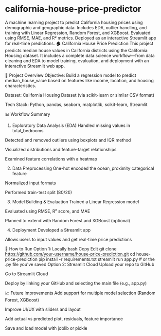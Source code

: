 # california-house-price-predictor
A machine learning project to predict California housing prices using demographic and geographic data. Includes EDA, outlier handling, and training with Linear Regression, Random Forest, and XGBoost. Evaluated using RMSE, MAE, and R² metrics. Deployed as an interactive Streamlit app for real-time predictions.
🏠 California House Price Prediction
This project predicts median house values in California districts using the California Housing dataset. It includes a complete data science workflow—from data cleaning and EDA to model training, evaluation, and deployment with an interactive Streamlit web app.

📌 Project Overview
Objective: Build a regression model to predict median_house_value based on features like income, location, and housing characteristics.

Dataset: California Housing Dataset (via scikit-learn or similar CSV format)

Tech Stack: Python, pandas, seaborn, matplotlib, scikit-learn, Streamlit

📊 Workflow Summary
1. Exploratory Data Analysis (EDA)
Handled missing values in total_bedrooms

Detected and removed outliers using boxplots and IQR method

Visualized distributions and feature-target relationships

Examined feature correlations with a heatmap

2. Data Preprocessing
One-hot encoded the ocean_proximity categorical feature

Normalized input formats

Performed train-test split (80/20)

3. Model Building & Evaluation
Trained a Linear Regression model

Evaluated using RMSE, R² score, and MAE

Planned to extend with Random Forest and XGBoost (optional)

4. Deployment
Developed a Streamlit app

Allows users to input values and get real-time price predictions

🚀 How to Run
Option 1: Locally
bash
Copy
Edit
git clone https://github.com/your-username/house-price-prediction.git
cd house-price-prediction
pip install -r requirements.txt
streamlit run app.py  # or the .py file you've saved
Option 2: Streamlit Cloud
Upload your repo to GitHub

Go to Streamlit Cloud

Deploy by linking your GitHub and selecting the main file (e.g., app.py)

📈 Future Improvements
Add support for multiple model selection (Random Forest, XGBoost)

Improve UI/UX with sliders and layout

Add actual vs predicted plot, residuals, feature importance

Save and load model with joblib or pickle


